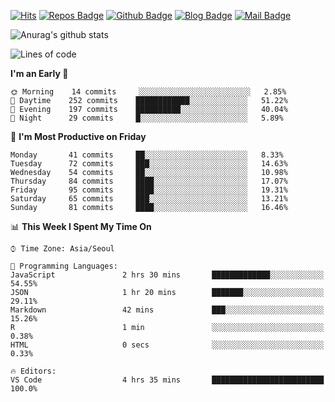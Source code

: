 

[![Hits](https://hits.seeyoufarm.com/api/count/incr/badge.svg?url=https%3A%2F%2Fgithub.com/sangm1n)](https://hits.seeyoufarm.com) 
[![Repos Badge](https://badges.pufler.dev/repos/sangm1n)](https://badges.pufler.dev)
[![Github Badge](http://img.shields.io/badge/-github-black?style=flat-square&logo=github&logoColor=white&link=https:https://github.com/sangm1n/)](https://github.com/sangm1n/)
[![Blog Badge](http://img.shields.io/badge/-devlog-00C7B7?style=flat-square&logo=Netlify&logoColor=white&link=https:https://sangminlog.netlify.app/)](https://sangminlog.netlify.app/)
[![Mail Badge](http://img.shields.io/badge/-mail-D14836?style=flat-square&logo=Gmail&logoColor=white&link=mailto:dltkd96als@naver.com)](mailto:dltkd96als@naver.com/)

![Anurag's github stats](https://github-readme-stats.vercel.app/api?username=sangm1n&show_icons=true&theme=highcontrast)

 
<!--START_SECTION:waka-->
![Lines of code](https://img.shields.io/badge/From%20Hello%20World%20I%27ve%20Written-2.1%20million%20lines%20of%20code-blue)

**I'm an Early 🐤** 

```text
🌞 Morning    14 commits     ░░░░░░░░░░░░░░░░░░░░░░░░░   2.85% 
🌆 Daytime    252 commits    ████████████░░░░░░░░░░░░░   51.22% 
🌃 Evening    197 commits    ██████████░░░░░░░░░░░░░░░   40.04% 
🌙 Night      29 commits     █░░░░░░░░░░░░░░░░░░░░░░░░   5.89%

```
📅 **I'm Most Productive on Friday** 

```text
Monday       41 commits     ██░░░░░░░░░░░░░░░░░░░░░░░   8.33% 
Tuesday      72 commits     ███░░░░░░░░░░░░░░░░░░░░░░   14.63% 
Wednesday    54 commits     ██░░░░░░░░░░░░░░░░░░░░░░░   10.98% 
Thursday     84 commits     ████░░░░░░░░░░░░░░░░░░░░░   17.07% 
Friday       95 commits     ████░░░░░░░░░░░░░░░░░░░░░   19.31% 
Saturday     65 commits     ███░░░░░░░░░░░░░░░░░░░░░░   13.21% 
Sunday       81 commits     ████░░░░░░░░░░░░░░░░░░░░░   16.46%

```


📊 **This Week I Spent My Time On** 

```text
⌚︎ Time Zone: Asia/Seoul

💬 Programming Languages: 
JavaScript               2 hrs 30 mins       █████████████░░░░░░░░░░░░   54.55% 
JSON                     1 hr 20 mins        ███████░░░░░░░░░░░░░░░░░░   29.11% 
Markdown                 42 mins             ███░░░░░░░░░░░░░░░░░░░░░░   15.26% 
R                        1 min               ░░░░░░░░░░░░░░░░░░░░░░░░░   0.38% 
HTML                     0 secs              ░░░░░░░░░░░░░░░░░░░░░░░░░   0.33%

🔥 Editors: 
VS Code                  4 hrs 35 mins       █████████████████████████   100.0%

```


<!--END_SECTION:waka-->


<!--
**sangm1n/sangm1n** is a ✨ _special_ ✨ repository because its `README.md` (this file) appears on your GitHub profile.

Here are some ideas to get you started:

- 🔭 I’m currently working on ...
- 🌱 I’m currently learning ...
- 👯 I’m looking to collaborate on ...
- 🤔 I’m looking for help with ...
- 💬 Ask me about ...
- 📫 How to reach me: ...
- 😄 Pronouns: ...
- ⚡ Fun fact: ...

https://shields.io/
-->


